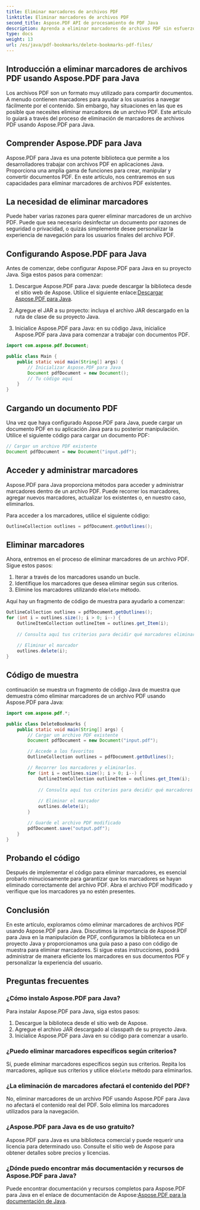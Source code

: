 ```yaml
---
title: Eliminar marcadores de archivos PDF
linktitle: Eliminar marcadores de archivos PDF
second_title: Aspose.PDF API de procesamiento de PDF Java
description: Aprenda a eliminar marcadores de archivos PDF sin esfuerzo utilizando Aspose.PDF para Java. Nuestra guía paso a paso y nuestro código de muestra lo hacen sencillo.
type: docs
weight: 13
url: /es/java/pdf-bookmarks/delete-bookmarks-pdf-files/
---
```


## Introducción a eliminar marcadores de archivos PDF usando Aspose.PDF para Java

Los archivos PDF son un formato muy utilizado para compartir documentos. A menudo contienen marcadores para ayudar a los usuarios a navegar fácilmente por el contenido. Sin embargo, hay situaciones en las que es posible que necesites eliminar marcadores de un archivo PDF. Este artículo lo guiará a través del proceso de eliminación de marcadores de archivos PDF usando Aspose.PDF para Java.

## Comprender Aspose.PDF para Java

Aspose.PDF para Java es una potente biblioteca que permite a los desarrolladores trabajar con archivos PDF en aplicaciones Java. Proporciona una amplia gama de funciones para crear, manipular y convertir documentos PDF. En este artículo, nos centraremos en sus capacidades para eliminar marcadores de archivos PDF existentes.

## La necesidad de eliminar marcadores

Puede haber varias razones para querer eliminar marcadores de un archivo PDF. Puede que sea necesario desinfectar un documento por razones de seguridad o privacidad, o quizás simplemente desee personalizar la experiencia de navegación para los usuarios finales del archivo PDF.

## Configurando Aspose.PDF para Java

Antes de comenzar, debe configurar Aspose.PDF para Java en su proyecto Java. Siga estos pasos para comenzar:

1.  Descargue Aspose.PDF para Java: puede descargar la biblioteca desde el sitio web de Aspose. Utilice el siguiente enlace:[Descargar Aspose.PDF para Java](https://releases.aspose.com/pdf/java/).

2. Agregue el JAR a su proyecto: incluya el archivo JAR descargado en la ruta de clase de su proyecto Java.

3. Inicialice Aspose.PDF para Java: en su código Java, inicialice Aspose.PDF para Java para comenzar a trabajar con documentos PDF.

```java
import com.aspose.pdf.Document;

public class Main {
    public static void main(String[] args) {
        // Inicializar Aspose.PDF para Java
        Document pdfDocument = new Document();
        // Tu código aquí
    }
}
```

## Cargando un documento PDF

Una vez que haya configurado Aspose.PDF para Java, puede cargar un documento PDF en su aplicación Java para su posterior manipulación. Utilice el siguiente código para cargar un documento PDF:

```java
// Cargar un archivo PDF existente
Document pdfDocument = new Document("input.pdf");
```

## Acceder y administrar marcadores

Aspose.PDF para Java proporciona métodos para acceder y administrar marcadores dentro de un archivo PDF. Puede recorrer los marcadores, agregar nuevos marcadores, actualizar los existentes o, en nuestro caso, eliminarlos.

Para acceder a los marcadores, utilice el siguiente código:

```java
OutlineCollection outlines = pdfDocument.getOutlines();
```

## Eliminar marcadores

Ahora, entremos en el proceso de eliminar marcadores de un archivo PDF. Sigue estos pasos:

1. Iterar a través de los marcadores usando un bucle.
2. Identifique los marcadores que desea eliminar según sus criterios.
3.  Elimine los marcadores utilizando el`delete` método.

Aquí hay un fragmento de código de muestra para ayudarlo a comenzar:

```java
OutlineCollection outlines = pdfDocument.getOutlines();
for (int i = outlines.size(); i > 0; i--) {
    OutlineItemCollection outlineItem = outlines.get_Item(i);
    
    // Consulta aquí tus criterios para decidir qué marcadores eliminar
    
    // Eliminar el marcador
    outlines.delete(i);
}
```

## Código de muestra

continuación se muestra un fragmento de código Java de muestra que demuestra cómo eliminar marcadores de un archivo PDF usando Aspose.PDF para Java:

```java
import com.aspose.pdf.*;

public class DeleteBookmarks {
    public static void main(String[] args) {
        // Cargar un archivo PDF existente
        Document pdfDocument = new Document("input.pdf");

        // Accede a los favoritos
        OutlineCollection outlines = pdfDocument.getOutlines();

        // Recorrer los marcadores y eliminarlos.
        for (int i = outlines.size(); i > 0; i--) {
            OutlineItemCollection outlineItem = outlines.get_Item(i);
            
            // Consulta aquí tus criterios para decidir qué marcadores eliminar
            
            // Eliminar el marcador
            outlines.delete(i);
        }

        // Guarde el archivo PDF modificado
        pdfDocument.save("output.pdf");
    }
}
```

## Probando el código

Después de implementar el código para eliminar marcadores, es esencial probarlo minuciosamente para garantizar que los marcadores se hayan eliminado correctamente del archivo PDF. Abra el archivo PDF modificado y verifique que los marcadores ya no estén presentes.

## Conclusión

En este artículo, exploramos cómo eliminar marcadores de archivos PDF usando Aspose.PDF para Java. Discutimos la importancia de Aspose.PDF para Java en la manipulación de PDF, configuramos la biblioteca en un proyecto Java y proporcionamos una guía paso a paso con código de muestra para eliminar marcadores. Si sigue estas instrucciones, podrá administrar de manera eficiente los marcadores en sus documentos PDF y personalizar la experiencia del usuario.

## Preguntas frecuentes

### ¿Cómo instalo Aspose.PDF para Java?

Para instalar Aspose.PDF para Java, siga estos pasos:
1. Descargue la biblioteca desde el sitio web de Aspose.
2. Agregue el archivo JAR descargado al classpath de su proyecto Java.
3. Inicialice Aspose.PDF para Java en su código para comenzar a usarlo.

### ¿Puedo eliminar marcadores específicos según criterios?

 Sí, puede eliminar marcadores específicos según sus criterios. Repita los marcadores, aplique sus criterios y utilice el`delete` método para eliminarlos.

### ¿La eliminación de marcadores afectará el contenido del PDF?

No, eliminar marcadores de un archivo PDF usando Aspose.PDF para Java no afectará el contenido real del PDF. Solo elimina los marcadores utilizados para la navegación.

### ¿Aspose.PDF para Java es de uso gratuito?

Aspose.PDF para Java es una biblioteca comercial y puede requerir una licencia para determinado uso. Consulte el sitio web de Aspose para obtener detalles sobre precios y licencias.

### ¿Dónde puedo encontrar más documentación y recursos de Aspose.PDF para Java?

 Puede encontrar documentación y recursos completos para Aspose.PDF para Java en el enlace de documentación de Aspose:[Aspose.PDF para la documentación de Java](https://reference.aspose.com/pdf/java/).